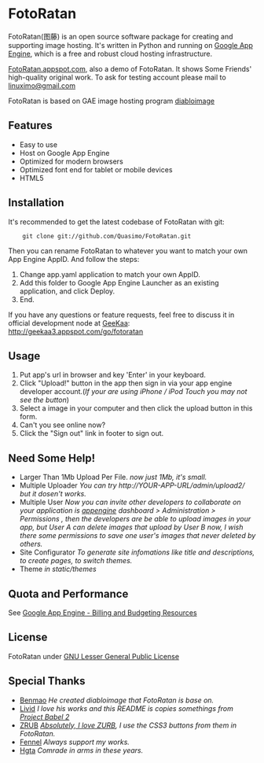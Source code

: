 FotoRatan
=========

FotoRatan(图藤) is an open source software package for creating and supporting image hosting. It's written in Python and running on [Google App Engine](http://code.google.com/appengine), which is a free and robust cloud hosting infrastructure.

[FotoRatan.appspot.com](http://fotoratan.appspot.com/), also a demo of FotoRatan. It shows Some Friends' high-quality original work. To ask for testing account please mail to linuximo@gmail.com

FotoRatan is based on GAE image hosting program [diabloimage](http://code.google.com/p/diabloimage)

Features
--------
* Easy to use
* Host on Google App Engine
* Optimized for modern browsers
* Optimized font end for tablet or mobile devices
* HTML5

Installation
------------
It's recommended to get the latest codebase of FotoRatan with git:

        git clone git://github.com/Quasimo/FotoRatan.git
Then you can rename FotoRatan to whatever you want to match your own App Engine AppID. And follow the steps:

1.  Change app.yaml application to match your own AppID.
2.  Add this folder to Google App Engine Launcher as an existing application, and click Deploy. 
3.  End.

If you have any questions or feature requests, feel free to discuss it in official development node at [GeeKaa](http://geekaa3.appspot.com):
http://geekaa3.appspot.com/go/fotoratan

Usage
-----
1.  Put app's url in browser and key 'Enter' in your keyboard.
2.  Click "Upload!" button in the app then sign in via your app engine developer account.(*If your are using iPhone / iPod Touch you may not see the button*)
3.	Select a image in your computer and then click the upload button in this form.
4.	Can't you see online now?
5.	Click the "Sign out" link in footer to sign out.

Need Some Help!
---------------
* Larger Than 1Mb Upload Per File.
	*now just 1Mb, it's small.*
* Multiple Uploader
	*You can try http://YOUR-APP-URL/admin/upload2/ but it dosen't works.*
* Multiple User
	*Now you can invite other developers to collaborate on your application is [appengine](https://appengine.google.com/) dashboard > Administration > Permissions , then the developers are be able to upload images in your app, but User A can delete images that upload by User B now, I wish there some permissions to save one user's images that never deleted by others.*
* Site Configurator
	*To generate site infomations like title and descriptions, to create pages, to switch themes.*
* Theme
	*in static/themes*

Quota and Performance
---------------------
See [Google App Engine - Billing and Budgeting Resources](http://code.google.com/intl/en/appengine/docs/billing.html#Setting_a_Daily_Budget)

License
-------
FotoRatan under [GNU Lesser General Public License](http://www.gnu.org/licenses/lgpl.html)

Special Thanks
--------------
* [Benmao](http://github.com/benmao) *He created diabloimage that FotoRatan is base on.*
* [Livid](http://github.com/livid) *I love his works and this README is copies somethings from [Project Babel 2](http://github.com/livid/v2ex/blob/master/README.md)*
* [ZRUB](http://www.zurb.com) *[Absolutely, I love ZURB](http://geekaa3.appspot.com/t/201), I use the CSS3 buttons from them in FotoRatan.*
* [Fennel](http://chagallsilk.blogbus.com/) *Always support my works.*
* [Hgta](http://geekaa3.appspot.com/member/hgta) *Comrade in arms in these years.*